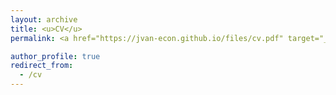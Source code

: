 ```yaml
---
layout: archive
title: <u>CV</u>
permalink: <a href="https://jvan-econ.github.io/files/cv.pdf" target="_blank">PDF.</a>

author_profile: true
redirect_from:
  - /cv
---
```

